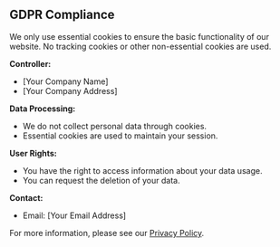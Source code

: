 ## GDPR Compliance
We only use essential cookies to ensure the basic functionality of our website. No tracking cookies or other non-essential cookies are used.

**Controller:**
- [Your Company Name]
- [Your Company Address]

**Data Processing:**
- We do not collect personal data through cookies.
- Essential cookies are used to maintain your session.

**User Rights:**
- You have the right to access information about your data usage.
- You can request the deletion of your data.

**Contact:**
- Email: [Your Email Address]

For more information, please see our [Privacy Policy](#).
